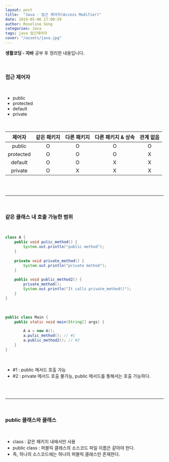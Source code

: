 ```yaml
---
layout: post
title:  "Java - 접근 제어자(Access Modifier)"
date: 2019-05-06 17:00:59
author: Roseline Song
categories: Java
tags: java 접근제어자
cover: "/assets/java.jpg"
---
```


**생활코딩 - 자바** 공부 후 정리한 내용입니다.

<br>

### 접근 제어자 

<br>

- public 
- protected
- default
- private 

<br>

제어자   | 같은 패키지 | 다른 패키지 | 다른 패키지 & 상속 | 관계 없음
:---------:|:-----------:|:------------:|:-------------------:|:---------:
public   | O | O | O | O
protected| O | O | O | X
default  | O | O | X | X
private  | O | X | X | X

<br>
<br>

<hr>

<br>

### 같은 클래스 내 호출 가능한 범위 

<br>

```java
class A {
	public void pulic_method() {
		System.out.println("public method");
	}
	
	private void private_method() {
		System.out.println("private method");
	}
	
	public void public_method2() {
		private_method();
		System.out.println("It calls private_method()");
	}
}
```

<br>

```java
public class Main { 
	public static void main(String[] args) {

		A a = new A();
		a.pulic_method(); // #1
		a.public_method2(); // #2
	}
}
```

<br>

- #1 : public 메서드 호출 가능 
- #2 : private 메서드 호출 불가능, public 메서드를 통해서는 호출 가능하다.

<br>
<br>

<hr>

<br>

### public 클래스와 클래스

<br>
		
- class : 같은 패키지 내에서만 사용
- public class : 퍼블릭 클래스의 소스코드 파일 이름은 같아야 한다.
- 즉, 하나의 소스코드에는 하나의 퍼블릭 클래스만 존재한다. 

<br>
<br>





